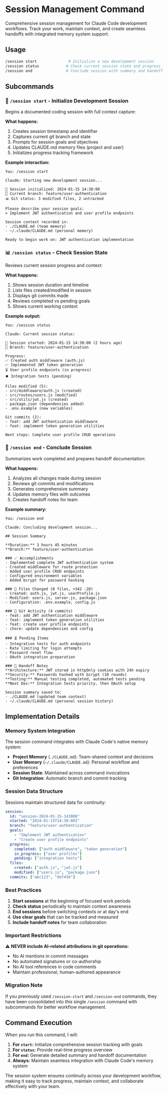 # Session Management Command

Comprehensive session management for Claude Code development workflows. Track your work, maintain context, and create seamless handoffs with integrated memory system support.

## Usage

```bash
/session start              # Initialize a new development session
/session status            # Check current session state and progress  
/session end               # Conclude session with summary and handoff
```

## Subcommands

### 📝 `/session start` - Initialize Development Session

Begins a documented coding session with full context capture:

**What happens:**
1. Creates session timestamp and identifier
2. Captures current git branch and state
3. Prompts for session goals and objectives
4. Updates CLAUDE.md memory files (project and user)
5. Initializes progress tracking framework

**Example interaction:**
```
You: /session start

Claude: Starting new development session...

📅 Session initialized: 2024-01-15 14:30:00
🔀 Current branch: feature/user-authentication
📊 Git status: 3 modified files, 2 untracked

Please describe your session goals:
> Implement JWT authentication and user profile endpoints

Session context recorded in:
- ./CLAUDE.md (team memory)
- ~/.claude/CLAUDE.md (personal memory)

Ready to begin work on: JWT authentication implementation
```

### 📊 `/session status` - Check Session State

Reviews current session progress and context:

**What happens:**
1. Shows session duration and timeline
2. Lists files created/modified in session
3. Displays git commits made
4. Reviews completed vs pending goals
5. Shows current working context

**Example output:**
```
You: /session status

Claude: Current session status:

📅 Session started: 2024-01-15 14:30:00 (2 hours ago)
🔀 Branch: feature/user-authentication

Progress:
✅ Created auth middleware (auth.js)
✅ Implemented JWT token generation
⏳ User profile endpoints (in progress)
⏹️ Integration tests (pending)

Files modified (5):
- src/middleware/auth.js (created)
- src/routes/users.js (modified)
- src/utils/jwt.js (created)
- package.json (dependencies added)
- .env.example (new variables)

Git commits (2):
- feat: add JWT authentication middleware
- feat: implement token generation utilities

Next steps: Complete user profile CRUD operations
```

### 🏁 `/session end` - Conclude Session

Summarizes work completed and prepares handoff documentation:

**What happens:**
1. Analyzes all changes made during session
2. Reviews git commits and modifications
3. Generates comprehensive summary
4. Updates memory files with outcomes
5. Creates handoff notes for team

**Example summary:**
```
You: /session end

Claude: Concluding development session...

## Session Summary

**Duration:** 3 hours 45 minutes
**Branch:** feature/user-authentication

### ✅ Accomplishments
- Implemented complete JWT authentication system
- Created middleware for route protection
- Added user profile CRUD endpoints
- Configured environment variables
- Added bcrypt for password hashing

### 📁 Files Changed (8 files, +342 -28)
- Created: auth.js, jwt.js, userProfile.js
- Modified: users.js, server.js, package.json
- Configuration: .env.example, config.js

### 🔀 Git Activity (4 commits)
- feat: add JWT authentication middleware
- feat: implement token generation utilities  
- feat: create user profile endpoints
- chore: update dependencies and config

### ⏳ Pending Items
- Integration tests for auth endpoints
- Rate limiting for login attempts
- Password reset flow
- OAuth integration preparation

### 📝 Handoff Notes
**Architecture:** JWT stored in httpOnly cookies with 24h expiry
**Security:** Passwords hashed with bcrypt (10 rounds)
**Testing:** Manual testing completed, automated tests pending
**Next Dev:** Integration tests priority, then OAuth setup

Session summary saved to:
- ./CLAUDE.md (updated team context)
- ~/.claude/CLAUDE.md (personal session history)
```

## Implementation Details

### Memory System Integration

The session command integrates with Claude Code's native memory system:

- **Project Memory** (`./CLAUDE.md`): Team-shared context and decisions
- **User Memory** (`~/.claude/CLAUDE.md`): Personal workflow and preferences
- **Session State**: Maintained across command invocations
- **Git Integration**: Automatic branch and commit tracking

### Session Data Structure

Sessions maintain structured data for continuity:

```yaml
session:
  id: "session-2024-01-15-143000"
  started: "2024-01-15T14:30:00Z"
  branch: "feature/user-authentication"
  goals:
    - "Implement JWT authentication"
    - "Create user profile endpoints"
  progress:
    completed: ["auth middleware", "token generation"]
    in_progress: ["user profiles"]
    pending: ["integration tests"]
  files:
    created: ["auth.js", "jwt.js"]
    modified: ["users.js", "package.json"]
  commits: ["abc123", "def456"]
```

### Best Practices

1. **Start sessions** at the beginning of focused work periods
2. **Check status** periodically to maintain context awareness
3. **End sessions** before switching contexts or at day's end
4. **Use clear goals** that can be tracked and measured
5. **Include handoff notes** for team collaboration

### Important Restrictions

⚠️ **NEVER include AI-related attributions in git operations:**
- No AI mentions in commit messages
- No automated signatures or co-authorship
- No AI tool references in code comments
- Maintain professional, human-authored appearance

### Migration Note

If you previously used `/session-start` and `/session-end` commands, they have been consolidated into this single `/session` command with subcommands for better workflow management.

## Command Execution

When you run this command, I will:

1. **For `start`:** Initialize comprehensive session tracking with goals
2. **For `status`:** Provide real-time progress overview
3. **For `end`:** Generate detailed summary and handoff documentation
4. **Always:** Maintain seamless integration with Claude Code's memory system

The session system ensures continuity across your development workflow, making it easy to track progress, maintain context, and collaborate effectively with your team.